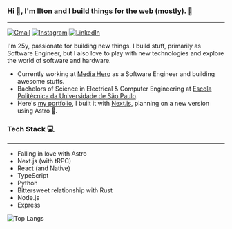 ### Hi 👋, I'm Ilton and I build things for the web (mostly). 🚀
---
[![Gmail](https://img.shields.io/badge/Gmail-D14836?style=for-the-badge&logo=gmail&logoColor=white)](mailto:iltonandrew+github@gmail.com)
[![Instagram](https://img.shields.io/badge/Instagram-E4405F?style=for-the-badge&logo=instagram&logoColor=white)](https://www.instagram.com/ilton.andrew/)
[![LinkedIn](https://img.shields.io/badge/LinkedIn-0077B5?style=for-the-badge&logo=linkedin&logoColor=white)](https://www.linkedin.com/in/ilton-andrew/)



I'm 25y, passionate for building new things. I build stuff, primarily as Software Engineer, but I also love to play with new technologies and explore the world of software and hardware.

- Currently working at [Media Hero](https://mediahero.ai/) as a Software Engineer and building awesome stuffs.
- Bachelors of Science in Electrical  & Computer Engineering at [Escola Politécnica da Universidade de São Paulo](https://www.poli.usp.br/).
- Here's [my portfolio](https://iltonandrew.com.br/), I built it with [Next.js](https://nextjs.org/), planning on a new version using Astro 👀.


### Tech Stack 💻
---

- Falling in love with Astro
- Next.js (with tRPC)
- React (and Native)
- TypeScript
- Python
- Bittersweet relationship with Rust
- Node.js
- Express


![Top Langs](https://github-readme-stats.vercel.app/api/top-langs/?username=iltonandrew&layout=compact&theme=nightowl)
